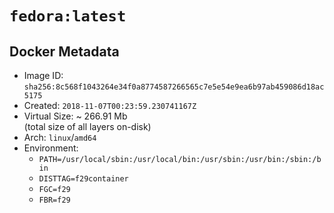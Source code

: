 # `fedora:latest`

## Docker Metadata

- Image ID: `sha256:8c568f1043264e34f0a8774587266565c7e5e54e9ea6b97ab459086d18ac5175`
- Created: `2018-11-07T00:23:59.230741167Z`
- Virtual Size: ~ 266.91 Mb  
  (total size of all layers on-disk)
- Arch: `linux`/`amd64`
- Environment:
  - `PATH=/usr/local/sbin:/usr/local/bin:/usr/sbin:/usr/bin:/sbin:/bin`
  - `DISTTAG=f29container`
  - `FGC=f29`
  - `FBR=f29`
